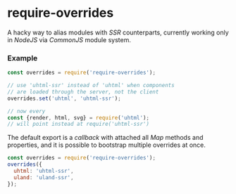 # require-overrides

A hacky way to alias modules with *SSR* counterparts, currently working only in *NodeJS* via *CommonJS* module system.

### Example
```js
const overrides = require('require-overrides');

// use 'uhtml-ssr' instead of 'uhtml' when components
// are loaded through the server, not the client
overrides.set('uhtml', 'uhtml-ssr');

// now every
const {render, html, svg} = require('uhtml');
// will point instead at require('uhtml-ssr')
```

The default export is a *callback* with attached all *Map* methods and properties, and it is possible to bootstrap multiple overrides at once.

```js
const overrides = require('require-overrides');
overrides({
  uhtml: 'uhtml-ssr',
  uland: 'uland-ssr',
});
```
